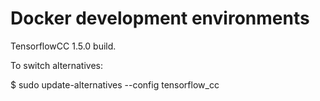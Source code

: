 # Docker development environments

TensorflowCC 1.5.0 build.

To switch alternatives:

$ sudo update-alternatives --config tensorflow_cc
